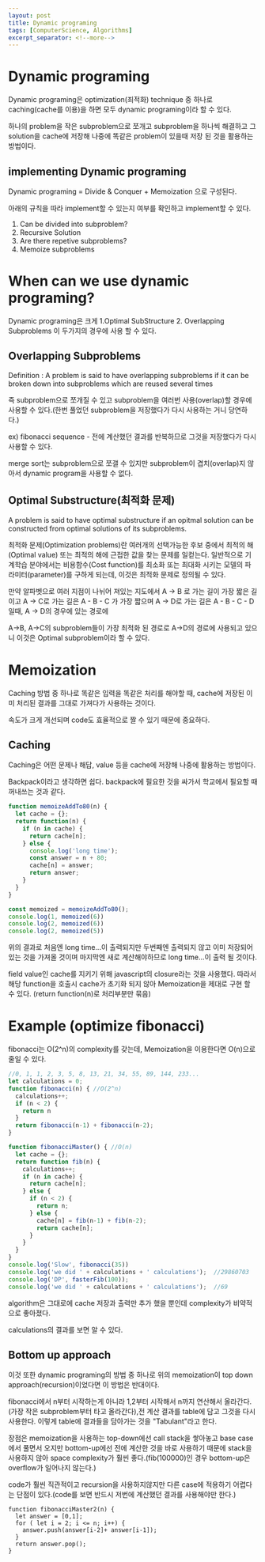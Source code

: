 ```yaml
---
layout: post
title: Dynamic programing
tags: [ComputerScience, Algorithms]
excerpt_separator: <!--more-->
---
```


# Dynamic programing

Dynamic programing은 optimization(죄적화) technique 중 하나로 caching(cache를 이용)을 하면 모두 dynamic programing이라 할 수 있다.

하나의 problem을 작은 subproblem으로 쪼개고 subproblem을 하나씩 해결하고 그 solution을 cache에 저장해 나중에 똑같은 problem이 있을때 저장 된 것을 활용하는 방법이다.

<!--more-->

## implementing Dynamic programing 

Dynamic programing = Divide & Conquer + Memoization 으로 구성된다.

아래의 규칙을 따라 implement할 수 있는지 여부를 확인하고 implement할 수 있다.

1. Can be divided into subproblem?
2. Recursive Solution
3. Are there repetive subproblems?
4. Memoize subproblems

# When can we use dynamic programing?

Dynamic programing은 크게 1.Optimal SubStructure 2. Overlapping Subproblems 이 두가지의 경우에 사용 할 수 있다.

## Overlapping Subproblems

Definition : A problem is said to have overlapping subproblems if it can be broken down into subproblems which are reused several times

즉 subproblem으로 쪼개질 수 있고 subproblem을 여러번 사용(overlap)할 경우에 사용할 수 있다.(한번 풀었던 subproblem을 저장했다가 다시 사용하는 거니 당연하다.)

ex) fibonacci sequence - 전에 계산했던 결과를 반복하므로 그것을 저장했다가 다시 사용할 수 있다.

merge sort는 subproblem으로 쪼갤 수 있지만 subproblem이 겹치(overlap)지 않아서 dynamic program을 사용할 수 없다.

## Optimal Substructure(최적화 문제)

A problem is said to have optimal substructure if an opitmal solution can be constructed from optimal solutions of its subproblems.

최적화 문제(Optimization problems)란 여러개의 선택가능한 후보 중에서 최적의 해(Optimal value) 또는 최적의 해에 근접한 값을 찾는 문제를 일컫는다. 일반적으로 기계학습 분야에서는 비용함수(Cost function)를 최소화 또는 최대화 시키는 모델의 파라미터(parameter)를 구하게 되는데, 이것은 최적화 문제로 정의될 수 있다.

만약 알파벳으로 여러 지점이 나뉘어 져있는 지도에서 A -> B 로 가는 길이 가장 짧은 길이고 A -> C로 가는 길은 A - B - C 가 가장 짧으며 A -> D로 가는 길은 A - B - C - D일때, A -> D의 경우에 있는 경로에

A->B, A->C의 subproblem들이 가장 최적화 된 경로로 A->D의 경로에 사용되고 있으니 이것은 Optimal subproblem이라 할 수 있다.

# Memoization

Caching 방법 중 하나로 똑같은 입력을 똑같은 처리를 해야할 때, cache에 저장된 이미 처리된 결과를 그대로 가져다가 사용하는 것이다.

속도가 크게 개선되며 code도 효율적으로 짤 수 있기 때문에 중요하다.

## Caching

Caching은 어떤 문제나 해답, value 등을 cache에 저장해 나중에 활용하는 방법이다.

Backpack이라고 생각하면 쉽다. backpack에 필요한 것을 싸가서 학교에서 필요할 때 꺼내쓰는 것과 같다. 

```javaScript
function memoizeAddTo80(n) { 
  let cache = {};
  return function(n) {
    if (n in cache) {
      return cache[n];
    } else {
      console.log('long time');
      const answer = n + 80;
      cache[n] = answer;
      return answer;
    }
  }
}

const memoized = memoizeAddTo80();
console.log(1, memoized(6))
console.log(2, memoized(6))
console.log(2, memoized(5))

```

위의 결과로 처음엔 long time...이 출력되지만 두번째엔 출력되지 않고 이미 저장되어 있는 것을 가져올 것이며 마지막엔 새로 계산해야하므로 long time...이 출력 될 것이다.

field value인 cache를 지키기 위해 javascript의 closure라는 것을 사용했다. 따라서 해당 function을 호출시 cache가 초기화 되지 않아 Memoization을 제대로 구현 할 수 있다. (return function(n)로 처리부분만 묶음)


# Example (optimize fibonacci)

fibonacci는 O(2^n)의 complexity를 갖는데, Memoization을 이용한다면 O(n)으로 줄일 수 있다.

```javascript
//0, 1, 1, 2, 3, 5, 8, 13, 21, 34, 55, 89, 144, 233...
let calculations = 0;
function fibonacci(n) { //O(2^n)
  calculations++;
  if (n < 2) {
    return n
  }
  return fibonacci(n-1) + fibonacci(n-2);
}

function fibonacciMaster() { //O(n)
  let cache = {};
  return function fib(n) {
    calculations++;
    if (n in cache) {
      return cache[n];
    } else {
      if (n < 2) {
        return n;
      } else {
        cache[n] = fib(n-1) + fib(n-2);
        return cache[n];
      }
    }
  }
}
console.log('Slow', fibonacci(35))
console.log('we did ' + calculations + ' calculations');  //29860703
console.log('DP', fasterFib(100));
console.log('we did ' + calculations + ' calculations');  //69
```

algorithm은 그대로에 cache 저장과 출력만 추가 했을 뿐인데 complexity가 비약적으로 좋아졌다.

calculations의 결과를 보면 알 수 있다.

## Bottom up approach

이것 또한 dynamic programing의 방법 중 하나로 위의 memoization이 top down approach(recursion)이었다면 이 방법은 반대이다.

fibonacci에서 n부터 시작하는게 아니라 1,2부터 시작해서 n까지 연산해서 올라간다.(가장 작은 subproblem부터 타고 올라간다),전 계산 결과를 table에 담고 그것을 다시 사용한다. 이렇게 table에 결과들을 담아가는 것을 "Tabulant"라고 한다.

장점은 memoization을 사용하는 top-down에선 call stack을 쌓아놓고 base case에서 풀면서 오지만 bottom-up에선 전에 계산한 것을 바로 사용하기 때문에 stack을  사용하지 않아 space complexity가 훨씬 좋다.(fib(100000)인 경우 bottom-up은 overflow가 일어나지 않는다.)

code가 훨씬 직관적이고 recursion을 사용하지않지만 다른 case에 적용하기 어렵다는 단점이 있다.(code를 보면 반드시 저번에 계산했던 결과를 사용해야만 한다.)

```javascipt
function fibonacciMaster2(n) {
  let answer = [0,1];
  for ( let i = 2; i <= n; i++) {
    answer.push(answer[i-2]+ answer[i-1]);
  }
  return answer.pop();
}
```